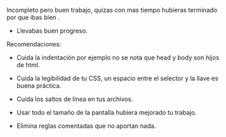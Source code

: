 Incompleto pero buen trabajo, quizas con mas tiempo hubieras terminado por que ibas bien .

- Llevabas buen progreso.

Recomendaciones:

- Cuida la indentación por ejemplo no se nota que head y body son hijos de html.

- Cuida la legibilidad de tu CSS, un espacio entre el selector y la llave es buena práctica.

- Cuida los saltos de línea en tus archivos.

- Usar todo el tamaño de la pantalla hubiera mejorado tu trabajo.

- Elimina reglas comentadas que no aportan nada.
